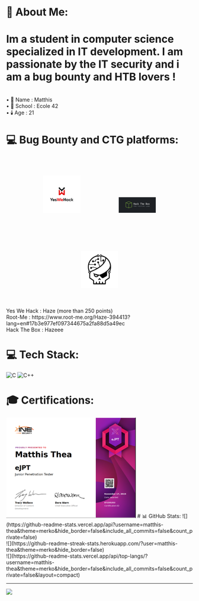 <style>
  .image-container {
    text-align: center; /* Alignement au centre */
  }
  
  .image-container img {
    margin: 50px; /* Espacement entre les images */
  }
</style>

# 💫 About Me:
<h1>Im a student in computer science specialized in IT development. I am passionate by the IT security and i am a bug bounty and HTB lovers !</h1><br>
• 🧑 Name : Matthis<br>
• 🏫 School : Ecole 42<br>
• 🕯️ Age : 21

# 💻 Bug Bounty and CTG platforms:
<div class="image-container">
<img width="100" alt="YesWeHack" src="https://github.com/matthis-thea/matthis-thea/blob/main/yeswehack.png">
<img width="100" alt="HackTheBox" src="https://github.com/matthis-thea/matthis-thea/blob/main/Hack-The-Box-logo.png">
<img width="100" alt="RootMe" src="https://github.com/matthis-thea/matthis-thea/blob/main/rootme.svg">
</div>
Yes We Hack : Haze (more than 250 points)<br>
Root-Me : https://www.root-me.org/Haze-394413?lang=en#17b3e977ef097344675a2fa88d5a49ec<br>
Hack The Box : Hazeee<br>


# 💻 Tech Stack:
![C](https://img.shields.io/badge/c-%2300599C.svg?style=for-the-badge&logo=c&logoColor=white) ![C++](https://img.shields.io/badge/c++-%2300599C.svg?style=for-the-badge&logo=c%2B%2B&logoColor=white)
# 🎓 Certifications:
<img width="350" alt="EJPTV2" src="https://github.com/matthis-thea/matthis-thea/blob/main/Screenshot%20from%202024-02-27%2015-46-42.png">
# 📊 GitHub Stats:
![](https://github-readme-stats.vercel.app/api?username=matthis-thea&theme=merko&hide_border=false&include_all_commits=false&count_private=false)<br/>
![](https://github-readme-streak-stats.herokuapp.com/?user=matthis-thea&theme=merko&hide_border=false)<br/>
![](https://github-readme-stats.vercel.app/api/top-langs/?username=matthis-thea&theme=merko&hide_border=false&include_all_commits=false&count_private=false&layout=compact)

---
[![](https://visitcount.itsvg.in/api?id=matthis-thea&icon=0&color=0)](https://visitcount.itsvg.in)

